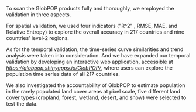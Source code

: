 To scan the GlobPOP products fully and thoroughly, we employed the validation in three aspects. 

For spatial validation, we used four indicators ("R^2" , RMSE, MAE, and Relative Entropy) to explore the overall accuracy in 217 countries and nine countries’ level-2 regions. 

As for the temporal validation, the time-series curve similarities and trend analysis were taken into consideration. And we have expanded our temporal validation by developing an interactive web application, accessible at *https://globpop.shinyapps.io/GlobPOP/*, where users can explore the population time series data of all 217 countries.

We also investigated the accountability of GlobPOP to estimate population in the rarely populated land cover areas at pixel scale, five different land cover types (cropland, forest, wetland, desert, and snow) were selected to test the data.
